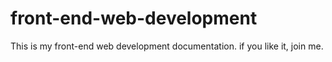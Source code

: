 # front-end-web-development
This is my front-end web development documentation. if you like it, join me.


